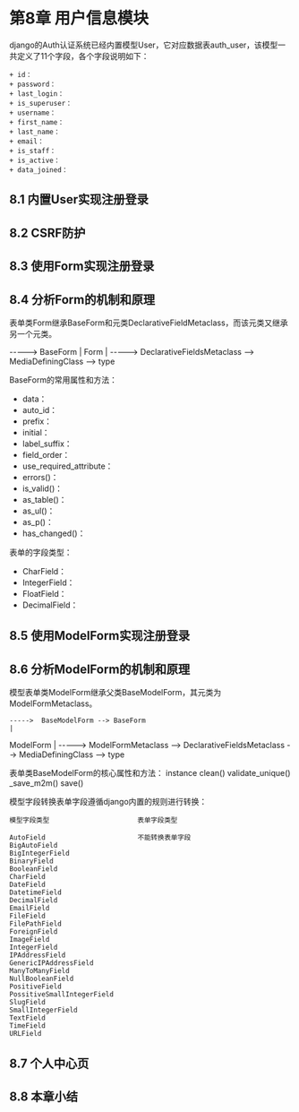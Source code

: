 # 第8章 用户信息模块

django的Auth认证系统已经内置模型User，它对应数据表auth_user，该模型一共定义了11个字段，各个字段说明如下：
```text
+ id：
+ password：
+ last_login：
+ is_superuser：
+ username：
+ first_name：
+ last_name：
+ email：
+ is_staff：
+ is_active：
+ data_joined：
```
## 8.1 内置User实现注册登录

## 8.2 CSRF防护


## 8.3 使用Form实现注册登录


## 8.4 分析Form的机制和原理

表单类Form继承BaseForm和元类DeclarativeFieldMetaclass，而该元类又继承另一个元类。

  -----> BaseForm
  |
Form
  |
  -----> DeclarativeFieldsMetaclass --> MediaDefiningClass --> type
  
BaseForm的常用属性和方法：
+ data：
+ auto_id：
+ prefix：
+ initial：
+ label_suffix：
+ field_order：
+ use_required_attribute：
+ errors()：
+ is_valid()：
+ as_table()：
+ as_ul()：
+ as_p()：
+ has_changed()：

表单的字段类型：
+ CharField：
+ IntegerField：
+ FloatField：
+ DecimalField：

## 8.5 使用ModelForm实现注册登录


## 8.6 分析ModelForm的机制和原理

模型表单类ModelForm继承父类BaseModelForm，其元类为ModelFormMetaclass。

    ----->  BaseModelForm --> BaseForm
    |
ModelForm
    |
    ----->  ModelFormMetaclass --> DeclarativeFieldsMetaclass --> MediaDefiningClass --> type

表单类BaseModelForm的核心属性和方法：
instance
clean()
validate_unique()
_save_m2m()
save()

模型字段转换表单字段遵循django内置的规则进行转换：
```text
模型字段类型                      表单字段类型

AutoField                       不能转换表单字段
BigAutoField
BigIntegerField
BinaryField
BooleanField
CharField
DateField
DatetimeField
DecimalField
EmailField
FileField
FilePathField
ForeignField
ImageField
IntegerField
IPAddressField
GenericIPAddressField
ManyToManyField
NullBooleanField
PositiveField
PossitiveSmallIntegerField
SlugField
SmallIntegerField
TextField
TimeField
URLField

```


## 8.7 个人中心页


## 8.8 本章小结
